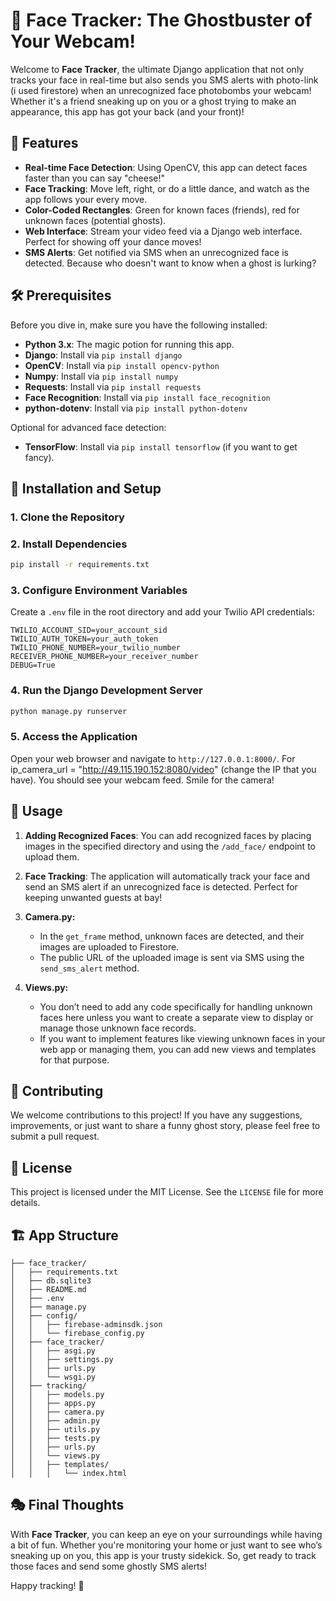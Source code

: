 # 👻 Face Tracker: The Ghostbuster of Your Webcam!

Welcome to **Face Tracker**, the ultimate Django application that not only tracks your face in real-time but also sends you SMS alerts with photo-link (i used firestore) when an unrecognized face photobombs your webcam! Whether it's a friend sneaking up on you or a ghost trying to make an appearance, this app has got your back (and your front)!

## 🎉 Features
- **Real-time Face Detection**: Using OpenCV, this app can detect faces faster than you can say "cheese!"
- **Face Tracking**: Move left, right, or do a little dance, and watch as the app follows your every move.
- **Color-Coded Rectangles**: Green for known faces (friends), red for unknown faces (potential ghosts).
- **Web Interface**: Stream your video feed via a Django web interface. Perfect for showing off your dance moves!
- **SMS Alerts**: Get notified via SMS when an unrecognized face is detected. Because who doesn't want to know when a ghost is lurking?

## 🛠️ Prerequisites
Before you dive in, make sure you have the following installed:
- **Python 3.x**: The magic potion for running this app.
- **Django**: Install via `pip install django`
- **OpenCV**: Install via `pip install opencv-python`
- **Numpy**: Install via `pip install numpy`
- **Requests**: Install via `pip install requests`
- **Face Recognition**: Install via `pip install face_recognition`
- **python-dotenv**: Install via `pip install python-dotenv`

Optional for advanced face detection:
- **TensorFlow**: Install via `pip install tensorflow` (if you want to get fancy).

## 🚀 Installation and Setup

### 1. Clone the Repository

### 2. Install Dependencies
```bash
pip install -r requirements.txt
```

### 3. Configure Environment Variables
Create a `.env` file in the root directory and add your Twilio API credentials:
```
TWILIO_ACCOUNT_SID=your_account_sid
TWILIO_AUTH_TOKEN=your_auth_token
TWILIO_PHONE_NUMBER=your_twilio_number
RECEIVER_PHONE_NUMBER=your_receiver_number
DEBUG=True
```

### 4. Run the Django Development Server
```bash
python manage.py runserver
```

### 5. Access the Application
Open your web browser and navigate to `http://127.0.0.1:8000/`. For ip_camera_url = "http://49.115.190.152:8080/video" (change the IP that you have). You should see your webcam feed. Smile for the camera!

## 📸 Usage
1. **Adding Recognized Faces**: You can add recognized faces by placing images in the specified directory and using the `/add_face/` endpoint to upload them.
2. **Face Tracking**: The application will automatically track your face and send an SMS alert if an unrecognized face is detected. Perfect for keeping unwanted guests at bay!


1. **Camera.py:**
   - In the `get_frame` method, unknown faces are detected, and their images are uploaded to Firestore.
   - The public URL of the uploaded image is sent via SMS using the `send_sms_alert` method.

2. **Views.py:**
   - You don’t need to add any code specifically for handling unknown faces here unless you want to create a separate view to display or manage those unknown face records.
   - If you want to implement features like viewing unknown faces in your web app or managing them, you can add new views and templates for that purpose.


## 🤝 Contributing
We welcome contributions to this project! If you have any suggestions, improvements, or just want to share a funny ghost story, please feel free to submit a pull request.

## 📜 License
This project is licensed under the MIT License. See the `LICENSE` file for more details.

## 🏗️ App Structure
```
├── face_tracker/
│   ├── requirements.txt
│   ├── db.sqlite3
│   ├── README.md
│   ├── .env
│   ├── manage.py
│   ├── config/
│   │   ├── firebase-adminsdk.json
│   │   └── firebase_config.py
│   ├── face_tracker/
│   │   ├── asgi.py
│   │   ├── settings.py
│   │   ├── urls.py
│   │   └── wsgi.py
│   ├── tracking/
│   │   ├── models.py
│   │   ├── apps.py
│   │   ├── camera.py
│   │   ├── admin.py
│   │   ├── utils.py
│   │   ├── tests.py
│   │   ├── urls.py
│   │   └── views.py
│   │   ├── templates/
│   │   │   └── index.html
```

## 🎭 Final Thoughts
With **Face Tracker**, you can keep an eye on your surroundings while having a bit of fun. Whether you're monitoring your home or just want to see who’s sneaking up on you, this app is your trusty sidekick. So, get ready to track those faces and send some ghostly SMS alerts!

Happy tracking! 👻

